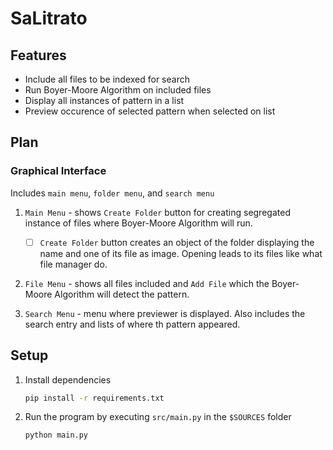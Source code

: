 # SaLitrato

## Features

- Include all files to be indexed for search
- Run Boyer-Moore Algorithm on included files
- Display all instances of pattern in a list
- Preview occurence of selected pattern when selected on list

## Plan

### Graphical Interface

Includes `main menu`, `folder menu`, and `search menu`

1. `Main Menu` - shows `Create Folder` button for creating segregated instance
of files where Boyer-Moore Algorithm will run.

    - [ ] `Create Folder` button creates an object of the folder displaying the name
    and one of its file as image. Opening leads to its files like what file manager
    do.

2. `File Menu` - shows all files included and `Add File` which the Boyer-Moore
Algorithm will detect the pattern.

3. `Search Menu` - menu where previewer is displayed. Also includes the search
entry and lists of where th pattern appeared.

## Setup

1. Install dependencies

    ```sh
    pip install -r requirements.txt
    ```

2. Run the program by executing `src/main.py` in the `$SOURCES` folder

    ```sh
    python main.py
    ```

